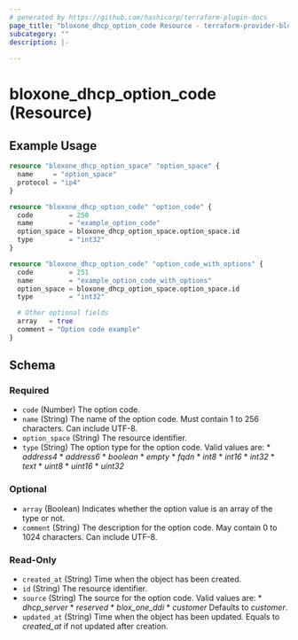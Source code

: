 ```yaml
---
# generated by https://github.com/hashicorp/terraform-plugin-docs
page_title: "bloxone_dhcp_option_code Resource - terraform-provider-bloxone"
subcategory: ""
description: |-
  
---
```


# bloxone_dhcp_option_code (Resource)



## Example Usage

```terraform
resource "bloxone_dhcp_option_space" "option_space" {
  name     = "option_space"
  protocol = "ip4"
}

resource "bloxone_dhcp_option_code" "option_code" {
  code         = 250
  name         = "example_option_code"
  option_space = bloxone_dhcp_option_space.option_space.id
  type         = "int32"
}

resource "bloxone_dhcp_option_code" "option_code_with_options" {
  code         = 251
  name         = "example_option_code_with_options"
  option_space = bloxone_dhcp_option_space.option_space.id
  type         = "int32"

  # Other optional fields
  array   = true
  comment = "Option code example"
}
```

<!-- schema generated by tfplugindocs -->
## Schema

### Required

- `code` (Number) The option code.
- `name` (String) The name of the option code. Must contain 1 to 256 characters. Can include UTF-8.
- `option_space` (String) The resource identifier.
- `type` (String) The option type for the option code.  Valid values are: * _address4_ * _address6_ * _boolean_ * _empty_ * _fqdn_ * _int8_ * _int16_ * _int32_ * _text_ * _uint8_ * _uint16_ * _uint32_

### Optional

- `array` (Boolean) Indicates whether the option value is an array of the type or not.
- `comment` (String) The description for the option code. May contain 0 to 1024 characters. Can include UTF-8.

### Read-Only

- `created_at` (String) Time when the object has been created.
- `id` (String) The resource identifier.
- `source` (String) The source for the option code.  Valid values are:  * _dhcp_server_  * _reserved_  * _blox_one_ddi_  * _customer_  Defaults to _customer_.
- `updated_at` (String) Time when the object has been updated. Equals to _created_at_ if not updated after creation.
